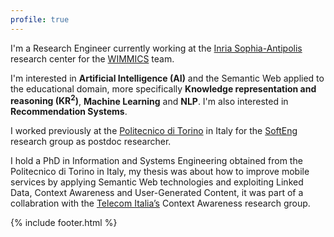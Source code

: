 ```yaml
---
profile: true
---
```


I'm a Research Engineer currently working at the [Inria Sophia-Antipolis](http://www.inria.fr/centre/sophia) research center for the [WIMMICS](http://wimmics.inria.fr) team.

I'm interested in **Artificial Intelligence (AI)** and the Semantic Web applied to the educational domain, more specifically **Knowledge representation and reasoning (KR<sup>2</sup>)**, **Machine Learning** and **NLP**. I'm also interested in **Recommendation Systems**.

I worked previously at the [Politecnico di Torino](http://www.polito.it) in Italy for the [SoftEng](http://softeng.polito.it) research group as postdoc researcher.

I hold a PhD in Information and Systems Engineering obtained from the Politecnico di Torino in Italy, my thesis was about how to improve mobile services by applying Semantic Web technologies and exploiting Linked Data, Context Awareness and User-Generated Content, it was part of a collabration with the [Telecom Italia’s](http://www.telecomitalia.com/tit/en/about-us/business/activities/telecom-italia-lab.html) Context Awareness research group.

{% include footer.html %}
